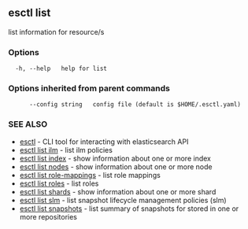 ## esctl list

list information for resource/s

### Options

```
  -h, --help   help for list
```

### Options inherited from parent commands

```
      --config string   config file (default is $HOME/.esctl.yaml)
```

### SEE ALSO

* [esctl](esctl.md)	 - CLI tool for interacting with elasticsearch API
* [esctl list ilm](esctl_list_ilm.md)	 - list ilm policies
* [esctl list index](esctl_list_index.md)	 - show information about one or more index
* [esctl list nodes](esctl_list_nodes.md)	 - show information about one or more node
* [esctl list role-mappings](esctl_list_role-mappings.md)	 - list role mappings
* [esctl list roles](esctl_list_roles.md)	 - list roles
* [esctl list shards](esctl_list_shards.md)	 - show information about one or more shard
* [esctl list slm](esctl_list_slm.md)	 - list snapshot lifecycle management policies (slm)
* [esctl list snapshots](esctl_list_snapshots.md)	 - list summary of snapshots for stored in one or more repositories

